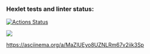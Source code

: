 ### Hexlet tests and linter status:
[![Actions Status](https://github.com/tonyshh/python-project-49/workflows/hexlet-check/badge.svg)](https://github.com/tonyshh/python-project-49/actions)

<a href="https://codeclimate.com/github/tonyshh/python-project-49/maintainability"><img src="https://api.codeclimate.com/v1/badges/8b77c728aa79402f8064/maintainability" /></a>

https://asciinema.org/a/MaZlUEyo8UZNLRm67v2iik3Sp
